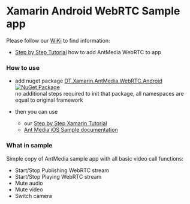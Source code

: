 # Xamarin Android WebRTC Sample app

Please follow our [WiKi](https://github.com/DreamTeamMobile/Xamarin.AntMedia.Samples/wiki) to find information:

* [Step by Step Tutorial](https://github.com/DreamTeamMobile/Xamarin.AntMedia.Samples/wiki/Xamarin-Android-WebRTC-Tutorial) how to add AntMedia WebRTC to app

### How to use

* add nuget package [DT.Xamarin.AntMedia.WebRTC.Android](https://www.nuget.org/packages/DT.Xamarin.AntMedia.WebRTC.Android/) [![NuGet Package](https://buildstats.info/nuget/DT.Xamarin.AntMedia.WebRTC.Android/)](https://www.nuget.org/packages/DT.Xamarin.AntMedia.WebRTC.Android/)
<br>no additional steps required to init that package, all namespaces are equal to original framework

* then you can use 
  * our [Step by Step Xamarin Tutorial](https://github.com/DreamTeamMobile/Xamarin.AntMedia.Samples/wiki/Xamarin-Android-WebRTC-Tutorial)
  * [Ant Media iOS Sample documentation](https://github.com/ant-media/Ant-Media-Server/wiki/WebRTC-Android-SDK-Guide)

### What in sample

Simple copy of AntMedia sample app with all basic video call functions:

* Start/Stop Publishing WebRTC stream
* Start/Stop Playing WebRTC stream
* Mute audio
* Mute video
* Switch camera
